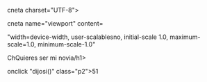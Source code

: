 <!DOCTYPE html>

<html lang="en">

<head>

cneta charset="UTF-8">

<title>Quieres ser mi novia</title>

cneta name="viewport" content=

"width=device-width, user-scalablesno, initial-scale 1.0, maximum-scale=1.0, minimum-scale-1.0"

<link rel="stylesheet" href="main.css">

<script src

"https://ajax.googleapis.com/ajax/libs/jquery/3.4.1/ Jquery.min.js"

/script>

<script>

$(document).ready(function(){

$(p1).hover(function(){

arriba Math.random()*(400-1) +1;

abajo Math.random() (609-1) +1; $(this).css('top', arriba); $(this).css('left', abajo); ));

});

function dijosi(){

document.getElementById('si').style.display

'block;

</script>

</head>

<body>

<div class="contenedor">

<div class="titulo">

ChQuieres ser mi novia/h1>

</div>

<div class="opciones">

<p class="pi" Noc/p>

onclick "dijosi()" class="p2">51</p>

<div id="si

<h2>Sabria que querrias mylove/h2>

</div>

</div>

</body>

/htels

</div>

